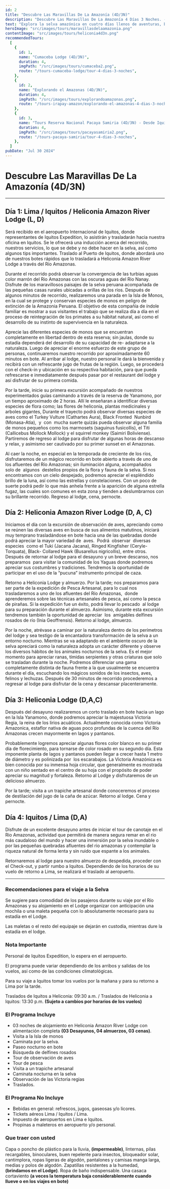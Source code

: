 ```yaml
---
id: 2
title: "Descubre Las Maravillas De La Amazonía (4D/3N)"
description: "Descubre Las Maravillas De La Amazonía 4 Días 3 Noches. - Heliconia Lodge"
text: "Explora la selva amazónica en cuatro días llenos de aventuras, biodiversidad y experiencias inolvidables."
heroImage: "src/images/tours/maravillasdelaamazonia.png"
contentImage: "src/images/tours/heliconia4d3n.png"
recommendedTours:
  [
    {
      id: 1,
      name: "Cumaceba Lodge (4D/3N)",
      duration: 4,
      imgPath: "/src/images/tours/cumaceba2.png",
      route: "/tours-cumaceba-lodge/tour-4-dias-3-noches",
    },
    {
      id: 2,
      name: "Explorando el Amazonas (4D/3N)",
      duration: 4,
      imgPath: "/src/images/tours/explorandoamazonas.png",
      route: "/tours-irapay-amazon/explorando-el-amazonas-4-dias-3-noches",
    },
    {
      id: 3,
      name: "Tours Reserva Nacional Pacaya Samiria (4D/3N) - Desde Iquitos",
      duration: 4,
      imgPath: "/src/images/tours/pacayasamiria2.png",
      route: "/tours-pacaya-samiria/tour-4-dias-3-noches",
    },
  ]
pubDate: "Jul 30 2024"
---
```


# Descubre Las Maravillas De La Amazonía (4D/3N)

---

## Día 1: Lima / Iquitos / Heliconia Amazon River Lodge (L, D)

Será recibido en el aeropuerto Internacional de Iquitos, donde representantes de Iquitos Expedition, lo asistirán y trasladarán hacia nuestra oficina en Iquitos. Se le ofrecerá una inducción acerca del recorrido, nuestros servicios, lo que se debe y no debe hacer en la selva, así como algunos tips importantes. Traslado al Puerto de Iquitos, donde abordará uno de nuestros botes rápidos que lo trasladará a Heliconia Amazon River Lodge a través del Río Amazonas.

Durante el recorrido podrá observar la convergencia de las turbias aguas color marrón del Rio Amazonas con las oscuras aguas del Rio Nanay. Disfrute de los maravillosos paisajes de la selva peruana acompañada de las pequeñas casas rurales ubicadas a orillas de los ríos. Después de algunos minutos de recorrido, realizaremos una parada en la Isla de Monos, en la cual se protege y conservan especies de monos en peligro de extinción de la Amazonia Peruana. El objetivo de esta compañía de índole familiar es mostrar a sus visitantes el trabajo que se realiza día a día en el proceso de reintegración de los primates a su hábitat natural, así como el desarrollo de su instinto de supervivencia en la naturaleza.

Aprecie las diferentes especies de monos que se encuentran completamente en libertad dentro de esta reserva; sin jaulas, donde su estadía dependerá del desarrollo de su capacidad de re- adaptarse a la naturaleza. Luego de apreciar el enorme esfuerzo de este grupo de personas, continuaremos nuestro recorrido por aproximadamente 60 minutos en bote. Al arribar al lodge, nuestro personal le dará la bienvenida y recibirá con un refrescante jugo de frutas de la región. Luego, se procederá con el check-in y ubicación en su respectiva habitación, para que pueda refrescarse e inmediatamente después pasar por el restaurant del lodge y así disfrutar de su primera comida.

Por la tarde, inicie su primera excursión acompañado de nuestros experimentados guías caminando a través de la reserva de Yanamono, por un tiempo aproximado de 2 horas. Allí le enseñaran a identificar diversas especies de flora como; las flores de heliconia, plantas medicinales y arboles gigantes, Durante el trayecto podrá observar diversas especies de aves como el Turkey Vulture (Cathartes Aura), Black Fronted  Nunbird  (Monasa-Atia),  y  con  mucha suerte quizás pueda observar alguna familia de monos pequeños como los marmosets (saguinus fusicollis), el Titi (Callicebus Mollock Mollock) y el squirrel monkey (Saimiri Boliviense). Partiremos de regreso al lodge para disfrutar de algunas horas de descanso y relax, y asimismo ser cautivado por su primer sunset en el Amazonas.

Al caer la noche, en especial en la temporada de creciente de los ríos, disfrutaremos de un mágico recorrido en bote abierto a través de uno de los afluentes del Río Amazonas; sin iluminación alguna, acompañados solo de  algunos  destellos propios de la flora y fauna de la selva. Si nos encontramos con un cielo despejado, podremos apreciar el espléndido brillo de la luna, así como las estrellas y constelaciones. Con un poco de suerte podrá pedir lo que más anhela frente a la aparición de alguna estrella fugaz, las cuales son comunes en esta zona y tienden a deslumbrarnos con su brillante recorrido. Regreso al lodge, cena, pernocte.

## Día 2: Heliconia Amazon River Lodge (D, A, C)

Iniciamos el día con la excursión de observación de aves, apreciando como se reúnen las diversas aves en busca de sus alimentos matutinos, iniciará muy temprano trasladándose en bote hacia una de las quebradas donde podrá apreciar la mayor variedad de  aves.  Podrá  observar  diversas  especies  como el Tuki (Jacana Jacana), Ringed Kingfisher (Ceryle-Torquata), Black- Collared Hawk (Busarellus nigricollis), entre otros. Después de retornar al lodge para el desayuno y un breve descanso, nos preparamos  para visitar la comunidad de los Yaguas donde podremos apreciar sus costumbres y tradiciones. Tendremos la oportunidad de participar en el uso de la “pucuna” instrumento principal de caza.

Retorno a Heliconia Lodge y almuerzo. Por la tarde; nos preparamos para ser parte de la expedición de Pesca Artesanal, para lo cual nos trasladaremos a uno de los afluentes del Río Amazonas,  donde aprenderemos sobre las técnicas artesanales de pesca, así como la pesca de pirañas. Si la expedición fue un éxito, podrá llevar lo pescado  al lodge para su preparación durante el almuerzo. Asimismo, durante esta excursión tendremos también la oportunidad de apreciar  los  amigables delfines rosados de río (Inia Geoffrensis). Retorno al lodge, almuerzo.

Por la noche, atrévase a caminar por la naturaleza dentro de los perímetros del lodge y sea testigo de la encantadora transformación de la selva a un entorno nocturno. Mientras se va adaptando en el ambiente oscuro de la selva apreciará como la naturaleza adopta un carácter diferente y observe los diversos hábitos de los animales nocturnos de la selva. Es el mejor momento para apreciar ranas, tímidas serpientes y otras criaturas que solo se trasladan durante la noche. Podremos diferenciar una gama completamente distinta de fauna frente a la que usualmente se encuentra durante el día, escuchando los mágicos sonidos de los insectos, aves, felinos y lechuzas. Después de 30 minutos de recorrido procederemos a regresar al lodge para disfrutar de la cena y descansar placenteramente.

## Día 3: Heliconia Lodge (D,A,C)

Después del desayuno realizaremos un corto traslado en bote hacia un lago en la Isla Yanamono, donde podremos apreciar la majestuosa Victoria Regia, la reina de los lirios acuáticos. Actualmente conocida como Victoria Amazonica, estaflor nativa de aguas poco profundas de la cuenca del Río Amazonas crecen mayormente en lagos y pantanos.

Probablemente logremos apreciar algunas flores color blanco en su primer día de florecimiento, para tornarse de color rosado en su segundo día. Esta imponente planta de lagos y pantanos pueden llegar a crecer hasta 1 metro de diámetro y es polinizada por  los escarabajos. La Victoria Amazónica es bien conocida por su inmensa hoja circular, que generalmente es mostrada con un niño sentado en el centro de su hoja con el propósito de poder apreciar su magnitud y fortaleza. Retorno al Lodge y disfrutaremos de un delicioso almuerzo.

Por la tarde; visita a un trapiche artesanal donde conoceremos el proceso de destilación del jugo de la caña de azúcar.
Retorno al lodge. Cena y pernocte.

## Día 4: Iquitos / Lima (D,A)

Disfrute de un excelente desayuno antes de iniciar el tour de canotaje en el Rio Amazonas, actividad que permitirá de manera segura remar en el rio más caudaloso del mundo y hacer una inmersión por la selva inundable o por las pequeñas quebradas afluentes del rio amazonas y contemplar la riqueza natural de forma lenta y sin ruido que espante a los animales.

Retornaremos al lodge para nuestro almuerzo de despedida, proceder con el Check-out, y partir rumbo a Iquitos. Dependiendo de los horarios de su vuelo de retorno a Lima, se realizará el traslado al aeropuerto.

---

### Recomendaciones para el viaje a la Selva

Se sugiere para comodidad de los pasajeros durante su viaje por el Río Amazonas y su alojamiento en el Lodge organizar con anticipación una mochila o una maleta pequeña con lo absolutamente necesario para su estadía en el Lodge.

Las maletas o el resto del equipaje se dejarán en custodia, mientras dure la estadía en el lodge.

### Nota Importante

Personal de Iquitos Expedition, lo espera en el aeropuerto.

El programa puede variar dependiendo de los arribos y salidas de los vuelos, así como de las condiciones climatológicas.

Para su viaje a Iquitos tomar los vuelos por la mañana y para su retorno a Lima por la tarde.

Traslados de Iquitos a Heliconia: 09:30 a.m. / Traslados de Heliconia a Iquitos: 13:30 p.m. **(Sujeto a cambios por horarios de los vuelos)**

### El Programa Incluye

- 03 noches de alojamiento en Heliconia Amazon River Lodge con alimentación completa **(03 Desayunos, 04 almuerzos, 03 cenas)**.
- Visita a la Isla de monos
- Caminata por la selva.
- Paseo nocturno en bote
- Búsqueda de delfines rosados
- Tour de observación de aves
- Tour de pesca
- Visita a un trapiche artesanal
- Caminata nocturna en la selva
- Observación de las Victoria regias
- Traslados.

### El Programa No Incluye

- Bebidas en general: refrescos, jugos, gaseosas y/o licores.
- Tickets aéreos Lima / Iquitos / Lima.
- Impuesto de aeropuertos en Lima e Iquitos.
- Propinas a maleteros en aeropuerto y/o personal.

### Que traer con usted

Capa o poncho de plástico para la lluvia, **(impermeable)**, linternas, pilas recargables, binoculares, buen repelente para insectos, bloqueador solar, cantimplora, ropas ligeras de algodón, pantalones y camisas manga larga, medias y polos de algodón. Zapatillas resistentes a la humedad, **(brindamos en el Lodge)**. Ropa de baño indispensable. Una casaca cortaviento **(a veces la temperatura baja considerablemente cuando llueve o en los viajes en bote)**
